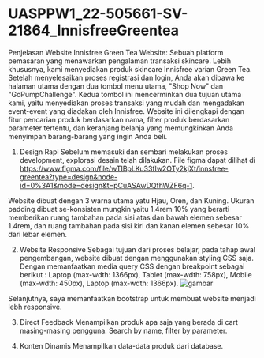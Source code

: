 # UASPPW1_22-505661-SV-21864_InnisfreeGreentea

Penjelasan Website
Innisfree Green Tea Website: Sebuah platform pemasaran yang menawarkan pengalaman transaksi skincare. Lebih khususnya, kami menyediakan produk skincare Innisfree varian Green Tea. Setelah menyelesaikan proses registrasi dan login, Anda akan dibawa ke halaman utama dengan dua tombol menu utama, "Shop Now" dan "GoPumpChallenge". Kedua tombol ini mencerminkan dua tujuan utama kami, yaitu menyediakan proses transaksi yang mudah dan mengadakan event-event yang diadakan oleh Innisfree. Website ini dilengkapi dengan fitur pencarian produk berdasarkan nama, filter produk berdasarkan parameter tertentu, dan keranjang belanja yang memungkinkan Anda menyimpan barang-barang yang ingin Anda beli.

1.	Design Rapi 
Sebelum memasuki dan sembari melakukan proses development, explorasi desain telah dilakukan. File figma dapat dilihat di https://www.figma.com/file/wTIBpLKu33flw2OTy2kjXt/innsfree-greentea?type=design&node-id=0%3A1&mode=design&t=pCuASAwDQfhWZF6q-1. 

Website dibuat dengan 3 warna utama yatu Hjau, Oren, dan Kuning. Ukuran padding dibuat se-konsisten mungkin yaitu 1.4rem 10% yang berarti memberikan ruang tambahan pada sisi atas dan bawah elemen sebesar 1.4rem, dan ruang tambahan pada sisi kiri dan kanan elemen sebesar 10% dari lebar elemen.

2.	Website Responsive
Sebagai tujuan dari proses belajar, pada tahap awal pengembangan, website dibuat dengan menggunakan styling CSS saja. Dengan memanfaatkan media query CSS dengan breakpoint sebagai berikut : Laptop (max-wdth: 1366px), Tablet (max-wdth: 758px), Mobile (max-wdth: 450px), Laptop (max-wdth: 1366px).
![gambar](https://github.com/affodilajF/UASPPW1_22-505661-SV-21864_InnisfreeGreentea/assets/130672181/bc9f392f-bf57-459c-a67e-09af7a7b75ce)




Selanjutnya, saya memanfaatkan bootstrap untuk membuat website menjadi lebh responsive. 

3.	Direct Feedback
Menampilkan produk apa saja yang berada di cart masing-masing pengguna.
Search by name, filter by parameter. 


4.	Konten Dinamis 
Menampilkan data-data produk dari database. 

